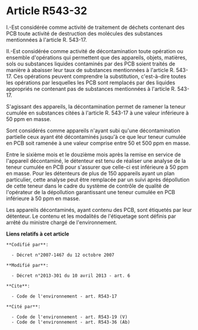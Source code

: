 # Article R543-32

I.-Est considérée comme activité de traitement de déchets contenant des PCB toute activité de destruction des molécules des
substances mentionnées à l'article R. 543-17. 

II.-Est considérée comme activité de décontamination toute opération ou ensemble d'opérations qui permettent que des
appareils, objets, matières, sols ou substances liquides contaminés par des PCB soient traités de manière à abaisser leur
taux de substances mentionnées à l'article R. 543-17. Ces opérations peuvent comprendre la substitution, c'est-à-dire toutes
les opérations par lesquelles les PCB sont remplacés par des liquides appropriés ne contenant pas de substances mentionnées à
l'article R. 543-17. 

S'agissant des appareils, la décontamination permet de ramener la teneur cumulée en substances citées à l'article R. 543-17 à
une valeur inférieure à 50 ppm en masse.

Sont considérés comme appareils n'ayant subi qu'une décontamination partielle ceux ayant été décontaminés jusqu'à ce que leur
teneur cumulée en PCB soit ramenée à une valeur comprise entre 50 et 500 ppm en masse.

Entre le sixième mois et le douzième mois après la remise en service de l'appareil décontaminé, le détenteur est tenu de
réaliser une analyse de la teneur cumulée en PCB pour s'assurer que celle-ci est inférieure à 50 ppm en masse. Pour les
détenteurs de plus de 150 appareils ayant un plan particulier, cette analyse peut être remplacée par un suivi après
dépollution de cette teneur dans le cadre du système de contrôle de qualité de l'opérateur de la dépollution garantissant une
teneur cumulée en PCB inférieure à 50 ppm en masse. 

Les appareils décontaminés, ayant contenu des PCB, sont étiquetés par leur détenteur. Le contenu et les modalités de
l'étiquetage sont définis par arrêté du ministre chargé de l'environnement.

**Liens relatifs à cet article**

	**Codifié par**:

	  - Décret n°2007-1467 du 12 octobre 2007

	**Modifié par**:

	  - Décret n°2013-301 du 10 avril 2013 - art. 6

	**Cite**:

	  - Code de l'environnement - art. R543-17

	**Cité par**:

	  - Code de l'environnement - art. R543-19 (V)
	  - Code de l'environnement - art. R543-36 (Ab)
